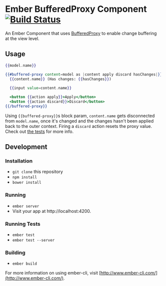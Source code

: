 # Ember BufferedProxy Component [![Build Status](https://travis-ci.org/zeppelin/ember-buffered-proxy-component.svg)](https://travis-ci.org/zeppelin/ember-buffered-proxy-component)

An Ember Component that uses [BufferedProxy](https://github.com/yapplabs/ember-buffered-proxy)
to enable change buffering at the view level.

## Usage

```hbs
{{model.name}}

{{#buffered-proxy content=model as |content apply discard hasChanges|}}
  {{content.name}} (Has changes: {{hasChanges}})
  
  {{input value=content.name}}

  <button {{action apply}}>Apply</button>
  <button {{action discard}}>Discard</button>
{{/buffered-proxy}}
```

Using `{{buffered-proxy}}`s block param, `content.name` gets disconnected from
`model.name`, once it's changed and the changes hasn't been applied back to the
outer context. Firing a `discard` action resets the proxy value. Check out
[the tests](tests/integration/components/buffered-proxy-test.js) for more info.


## Development

### Installation

* `git clone` this repository
* `npm install`
* `bower install`

### Running

* `ember server`
* Visit your app at http://localhost:4200.

### Running Tests

* `ember test`
* `ember test --server`

### Building

* `ember build`

For more information on using ember-cli, visit [http://www.ember-cli.com/](http://www.ember-cli.com/).
